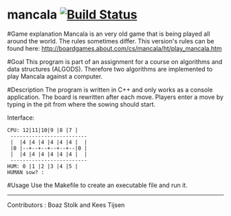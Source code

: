 mancala [![Build Status](https://travis-ci.org/boaz001/mancala.svg?branch=master)](https://travis-ci.org/boaz001/mancala)
=======

#Game explanation
Mancala is an very old game that is being played all around the world. The rules sometimes differ. This version's rules can be found here: http://boardgames.about.com/cs/mancala/ht/play_mancala.htm

#Goal
This program is part of an assignment for a course on algorithms and data structures (ALGODS).
Therefore two algorithms are implemented to play Mancala against a computer.

#Description
The program is written in C++ and only works as a console application. The board is rewritten after each move. Players enter a move by typing in the pit from where the sowing should start.

Interface:

```
CPU: 12|11|10|9 |8 |7 |
 -------------------------
 |  |4 |4 |4 |4 |4 |4 |  |
 |0 |--+--+--+--+--+--|0 |
 |  |4 |4 |4 |4 |4 |4 |  |
 -------------------------
HUM: 0 |1 |2 |3 |4 |5 |
HUMAN sow? :
```

#Usage
Use the Makefile to create an executable file and run it.


---
Contributors : Boaz Stolk and Kees Tijsen
